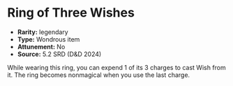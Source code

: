 
# Ring of Three Wishes

* **Rarity:** legendary
* **Type:** Wondrous item
* **Attunement:** No
* **Source:** 5.2 SRD (D&D 2024)


While wearing this ring, you can expend 1 of its 3 charges to cast Wish from it. The ring becomes nonmagical when you use the last charge.
